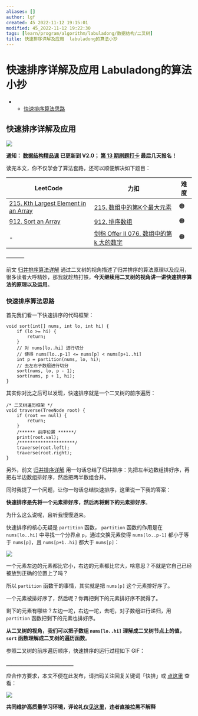 ```yaml
---
aliases: []
author: lgf
created: 45_2022-11-12 19:15:01
modified: 45_2022-11-12 19:22:30
tags: [learn/program/algorithm/labuladong/数据结构/二叉树]
title: 快速排序详解及应用  labuladong的算法小抄
---
```

# 快速排序详解及应用 Labuladong的算法小抄
-   -   [快速排序算法思路](https://labuladong.gitee.io/algo/2/21/45/#%E5%BF%AB%E9%80%9F%E6%8E%92%E5%BA%8F%E7%AE%97%E6%B3%95%E6%80%9D%E8%B7%AF)

## 快速排序详解及应用

[![](https://labuladong.gitee.io/algo/images/souyisou1.png)](https://labuladong.gitee.io/algo/images/souyisou1.png)

**通知： [数据结构精品课](https://aep.h5.xeknow.com/s/1XJHEO) 已更新到 V2.0； [第 13 期刷题打卡](https://mp.weixin.qq.com/s/eUG2OOzY3k_ZTz-CFvtv5Q) 最后几天报名！**

读完本文，你不仅学会了算法套路，还可以顺便解决如下题目：

| LeetCode | 力扣 | 难度 |
| --- | --- | --- |
| [215\. Kth Largest Element in an Array](https://leetcode.com/problems/kth-largest-element-in-an-array/) | [215\. 数组中的第K个最大元素](https://leetcode.cn/problems/kth-largest-element-in-an-array/) | 🟠 |
| [912\. Sort an Array](https://leetcode.com/problems/sort-an-array/) | [912\. 排序数组](https://leetcode.cn/problems/sort-an-array/) | 🟠 |
| \- | [剑指 Offer II 076. 数组中的第 k 大的数字](https://leetcode.cn/problems/xx4gT2/) | 🟠 |

**———–**

前文 [归并排序算法详解](https://labuladong.gitee.io/algo/2/21/41/) 通过二叉树的视角描述了归并排序的算法原理以及应用，很多读者大呼精妙，那我就趁热打铁，**今天继续用二叉树的视角讲一讲快速排序算法的原理以及运用**。

### 快速排序算法思路

首先我们看一下快速排序的代码框架：

```
void sort(int[] nums, int lo, int hi) {
    if (lo >= hi) {
        return;
    }
    // 对 nums[lo..hi] 进行切分
    // 使得 nums[lo..p-1] <= nums[p] < nums[p+1..hi]
    int p = partition(nums, lo, hi);
    // 去左右子数组进行切分
    sort(nums, lo, p - 1);
    sort(nums, p + 1, hi);
}
```

其实你对比之后可以发现，快速排序就是一个二叉树的前序遍历：

```
/* 二叉树遍历框架 */
void traverse(TreeNode root) {
    if (root == null) {
        return;
    }
    /****** 前序位置 ******/
    print(root.val);
    /*********************/
    traverse(root.left);
    traverse(root.right);
}
```

另外，前文 [归并排序详解](https://labuladong.gitee.io/algo/2/21/41/) 用一句话总结了归并排序：先把左半边数组排好序，再把右半边数组排好序，然后把两半数组合并。

同时我提了一个问题，让你一句话总结快速排序，这里说一下我的答案：

**快速排序是先将一个元素排好序，然后再将剩下的元素排好序**。

为什么这么说呢，且听我慢慢道来。

快速排序的核心无疑是 `partition` 函数， `partition` 函数的作用是在 `nums[lo..hi]` 中寻找一个分界点 `p`，通过交换元素使得 `nums[lo..p-1]` 都小于等于 `nums[p]`，且 `nums[p+1..hi]` 都大于 `nums[p]`：

[![](https://labuladong.gitee.io/algo/images/%e5%bf%ab%e9%80%9f%e9%80%89%e6%8b%a9/1.jpeg)](https://labuladong.gitee.io/algo/images/%e5%bf%ab%e9%80%9f%e9%80%89%e6%8b%a9/1.jpeg)

一个元素左边的元素都比它小，右边的元素都比它大，啥意思？不就是它自己已经被放到正确的位置上了吗？

所以 `partition` 函数干的事情，其实就是把 `nums[p]` 这个元素排好序了。

一个元素被排好序了，然后呢？你再把剩下的元素排好序不就得了。

剩下的元素有哪些？左边一坨，右边一坨，去吧，对子数组进行递归，用 `partition` 函数把剩下的元素也排好序。

**从二叉树的视角，我们可以把子数组 `nums[lo..hi]` 理解成二叉树节点上的值，`sort` 函数理解成二叉树的遍历函数**。

参照二叉树的前序遍历顺序，快速排序的运行过程如下 GIF：

**＿＿＿＿＿＿＿＿＿＿＿＿＿**

应合作方要求，本文不便在此发布，请扫码关注回复关键词「快排」或 [点这里](https://appktavsiei5995.pc.xiaoe-tech.com/detail/i_62987955e4b01a4852072fa3/1) 查看：

[![](https://labuladong.gitee.io/algo/images/qrcode.jpg)](https://labuladong.gitee.io/algo/images/qrcode.jpg)

**共同维护高质量学习环境，评论礼仪[见这里](https://mp.weixin.qq.com/s/YdSoYZS0QjZpbphQlpHyyA)，违者直接拉黑不解释**